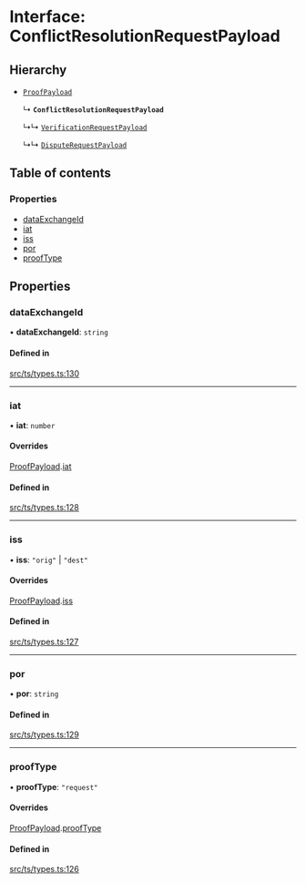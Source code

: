 # Interface: ConflictResolutionRequestPayload

## Hierarchy

- [`ProofPayload`](ProofPayload.md)

  ↳ **`ConflictResolutionRequestPayload`**

  ↳↳ [`VerificationRequestPayload`](VerificationRequestPayload.md)

  ↳↳ [`DisputeRequestPayload`](DisputeRequestPayload.md)

## Table of contents

### Properties

- [dataExchangeId](ConflictResolutionRequestPayload.md#dataexchangeid)
- [iat](ConflictResolutionRequestPayload.md#iat)
- [iss](ConflictResolutionRequestPayload.md#iss)
- [por](ConflictResolutionRequestPayload.md#por)
- [proofType](ConflictResolutionRequestPayload.md#prooftype)

## Properties

### dataExchangeId

• **dataExchangeId**: `string`

#### Defined in

[src/ts/types.ts:130](https://gitlab.com/i3-market/code/wp3/t3.2/conflict-resolution/non-repudiation-library/-/blob/dd9067b/src/ts/types.ts#L130)

___

### iat

• **iat**: `number`

#### Overrides

[ProofPayload](ProofPayload.md).[iat](ProofPayload.md#iat)

#### Defined in

[src/ts/types.ts:128](https://gitlab.com/i3-market/code/wp3/t3.2/conflict-resolution/non-repudiation-library/-/blob/dd9067b/src/ts/types.ts#L128)

___

### iss

• **iss**: ``"orig"`` \| ``"dest"``

#### Overrides

[ProofPayload](ProofPayload.md).[iss](ProofPayload.md#iss)

#### Defined in

[src/ts/types.ts:127](https://gitlab.com/i3-market/code/wp3/t3.2/conflict-resolution/non-repudiation-library/-/blob/dd9067b/src/ts/types.ts#L127)

___

### por

• **por**: `string`

#### Defined in

[src/ts/types.ts:129](https://gitlab.com/i3-market/code/wp3/t3.2/conflict-resolution/non-repudiation-library/-/blob/dd9067b/src/ts/types.ts#L129)

___

### proofType

• **proofType**: ``"request"``

#### Overrides

[ProofPayload](ProofPayload.md).[proofType](ProofPayload.md#prooftype)

#### Defined in

[src/ts/types.ts:126](https://gitlab.com/i3-market/code/wp3/t3.2/conflict-resolution/non-repudiation-library/-/blob/dd9067b/src/ts/types.ts#L126)

